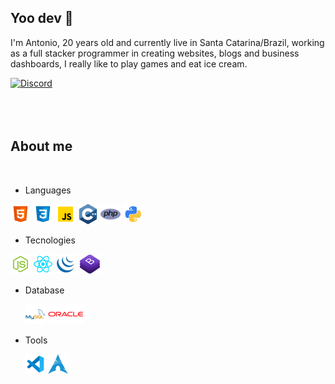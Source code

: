   ## Yoo dev 🎉
I'm Antonio, 20 years old and currently live in Santa Catarina/Brazil, working as a full stacker programmer in creating websites, blogs and business dashboards, I really like to play games and eat ice cream.

[![Discord](https://img.shields.io/static/v1?label=Discord&message=Yuko%237499&color=22e06e&logoColor=ffffff&style=for-the-badge&logo=discord)](https://discord.com/users/295753865301590017)
<BR><BR><BR><BR>
 ## About me
 <BR>

* Languages
  
[![HTML](icons/html-5.png)]()
[![CSS](icons/css3.png)]()
[![JS](icons/javascript.png)]()
[![C++](icons/c++.png)]()
[![PHP](icons/php.png)]()
[![PYTHON](icons/python.png)]()

* Tecnologies
  
[![NodeJS](icons/node-js.png)]()
[![React](icons/react.png)]()
[![JQuery](icons/j-query.png)]()
[![Bootstrap4](icons/bootstrap4.png)]()


* Database

    [![MySQL](icons/mysql.png)]()
[![Oracle](icons/oracle.png)]()

* Tools
  
    [![VsCode](icons/vscode.png)]()
[![ArchLinux](icons/archlinux.png)]()




